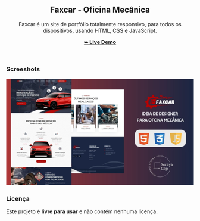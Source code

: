 <div align="center">

<h2 align="center">Faxcar - Oficina Mecânica</h2>

Faxcar é um site de portfólio totalmente responsivo, para todos os dispositivos, usando HTML, CSS e JavaScript.  

<a href=""><strong>➥ Live Demo</strong></a>

 </div>

<br />
 

### Screeshots

![Fit Food Desktop Demo](./readme-images/desktop-demo.jpg "Desktop Demo")

### Licença

Este projeto é **livre para usar** e não contém nenhuma licença.
